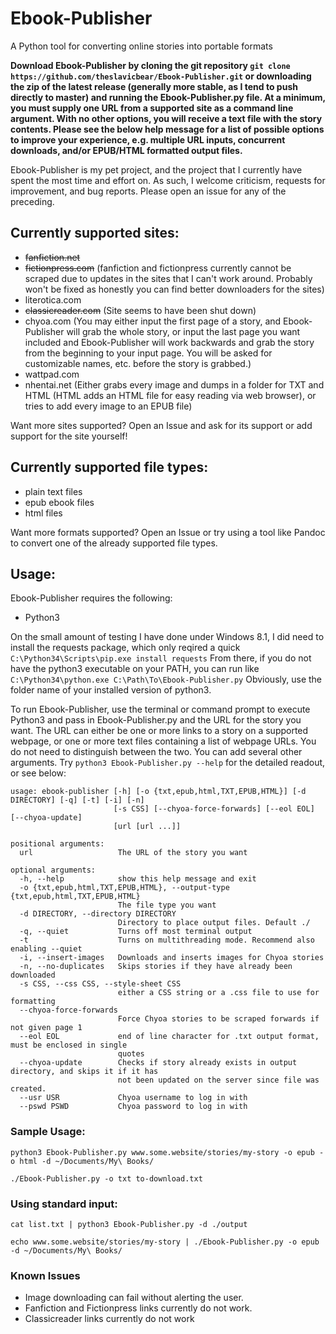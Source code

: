 # Ebook-Publisher
A Python tool for converting online stories into portable formats

**Download Ebook-Publisher by cloning the git repository `git clone https://github.com/theslavicbear/Ebook-Publisher.git` or downloading the zip of the latest release (generally more stable, as I tend to push directly to master) and running the Ebook-Publisher.py file. At a minimum, you must supply one URL from a supported site as a command line argument. With no other options, you will receive a text file with the story contents. Please see the below help message for a list of possible options to improve your experience, e.g. multiple URL inputs, concurrent downloads, and/or EPUB/HTML formatted output files.**

Ebook-Publisher is my pet project, and the project that I currently have spent the most time and effort on. As such, I welcome criticism, requests for improvement, and bug reports. Please open an issue for any of the preceding.

## Currently supported sites:
* ~~fanfiction.net~~
* ~~fictionpress.com~~ (fanfiction and fictionpress currently cannot be scraped due to updates in the sites that I can't work around. Probably won't be fixed as honestly you can find better downloaders for the sites)
* literotica.com
* ~~classicreader.com~~ (Site seems to have been shut down)
* chyoa.com (You may either input the first page of a story, and Ebook-Publisher will grab the whole story, or input the last page you want included and Ebook-Publisher will work backwards and grab the story from the beginning to your input page. You will be asked for customizable names, etc. before the story is grabbed.)
* wattpad.com
* nhentai.net (Either grabs every image and dumps in a folder for TXT and HTML (HTML adds an HTML file for easy reading via web browser), or tries to add every image to an EPUB file)

Want more sites supported? Open an Issue and ask for its support or add support for the site yourself! 

  
## Currently supported file types:
* plain text files
* epub ebook files
* html files
  
Want more formats supported? Open an Issue or try using a tool like Pandoc to convert one of the already supported file types.
 
## Usage:

Ebook-Publisher requires the following:
* Python3

On the small amount of testing I have done under Windows 8.1, I did need to install the requests package, which only reqired a quick `C:\Python34\Scripts\pip.exe install requests` From there, if you do not have the python3 executable on your PATH, you can run like `C:\Python34\python.exe C:\Path\To\Ebook-Publisher.py` Obviously, use the folder name of your installed version of python3. 

To run Ebook-Publisher, use the terminal or command prompt to execute Python3 and pass in Ebook-Publisher.py and the URL for the story you want. The URL can either be one or more links to a story on a supported webpage, or one or more text files containing a list of webpage URLs. You do not need to distinguish between the two. You can add several other arguments. Try `python3 Ebook-Publisher.py --help` for the detailed readout, or see below:

```
usage: ebook-publisher [-h] [-o {txt,epub,html,TXT,EPUB,HTML}] [-d DIRECTORY] [-q] [-t] [-i] [-n]
                       [-s CSS] [--chyoa-force-forwards] [--eol EOL] [--chyoa-update]
                       [url [url ...]]

positional arguments:
  url                   The URL of the story you want

optional arguments:
  -h, --help            show this help message and exit
  -o {txt,epub,html,TXT,EPUB,HTML}, --output-type {txt,epub,html,TXT,EPUB,HTML}
                        The file type you want
  -d DIRECTORY, --directory DIRECTORY
                        Directory to place output files. Default ./
  -q, --quiet           Turns off most terminal output
  -t                    Turns on multithreading mode. Recommend also enabling --quiet
  -i, --insert-images   Downloads and inserts images for Chyoa stories
  -n, --no-duplicates   Skips stories if they have already been downloaded
  -s CSS, --css CSS, --style-sheet CSS
                        either a CSS string or a .css file to use for formatting
  --chyoa-force-forwards
                        Force Chyoa stories to be scraped forwards if not given page 1
  --eol EOL             end of line character for .txt output format, must be enclosed in single
                        quotes
  --chyoa-update        Checks if story already exists in output directory, and skips it if it has
                        not been updated on the server since file was created.
  --usr USR             Chyoa username to log in with
  --pswd PSWD           Chyoa password to log in with
```  

                        
### Sample Usage:

`python3 Ebook-Publisher.py www.some.website/stories/my-story -o epub -o html -d ~/Documents/My\ Books/`

`./Ebook-Publisher.py -o txt to-download.txt`

### Using standard input:

`cat list.txt | python3 Ebook-Publisher.py -d ./output`

`echo www.some.website/stories/my-story | ./Ebook-Publisher.py -o epub -d ~/Documents/My\ Books/`

### Known Issues

* Image downloading can fail without alerting the user.
* Fanfiction and Fictionpress links currently do not work.
* Classicreader links currently do not work
